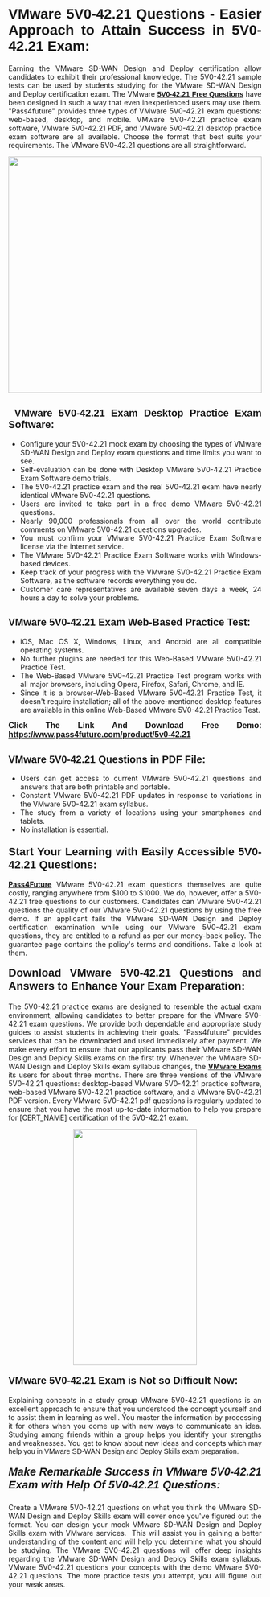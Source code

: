 <h1 style="text-align: justify;"><span style="font-family:Tahoma,Geneva,sans-serif;"><strong>VMware 5V0-42.21 Questions - Easier Approach to Attain Success in 5V0-42.21 Exam:</strong></span></h1>

<p style="text-align: justify;">Earning the VMware SD-WAN Design and Deploy certification allow candidates to exhibit their professional knowledge. The 5V0-42.21 sample tests can be used by students studying for the VMware SD-WAN Design and Deploy certification exam. The VMware <a href="https://www.pass4future.com/questions/vmware/5v0-42.21"><span style="font-family:Tahoma,Geneva,sans-serif;"><strong>5V0-42.21 Free Questions</strong></span></a> have been designed in such a way that even inexperienced users may use them. "Pass4future" provides three types of VMware 5V0-42.21 exam questions: web-based, desktop, and mobile. VMware 5V0-42.21 practice exam software, VMware 5V0-42.21 PDF, and VMware 5V0-42.21 desktop practice exam software are all available. Choose the format that best suits your requirements. The VMware 5V0-42.21 questions are all straightforward.</p>

<p style="text-align: justify;"><a href="https://www.pass4future.com/product/5v0-42.21"><img alt="" src="https://lh3.googleusercontent.com/pw/AM-JKLU5_aushiRQbaoUdVonD_1om6esFnUm_j21jdeI1V3aesz_ETcO2Y8QVj0ZamD1vJ__MzXKNoh3XzzrDTXgudBuMwEatvdphNwcixeZDIncATvFdVanIchOfqVuIJHbWkG03KYMH2pwXnb7WaAnvI3g=w1366-h490-no?authuser=0" style="width: 100%; height: 470px;" /></a></p>

<h2 style="text-align: justify;"><strong><span style="font-family:Tahoma,Geneva,sans-serif;"><span style="font-size:20px;"> VMware 5V0-42.21 Exam Desktop Practice Exam Software:</span></span></strong></h2>

<ul>
	<li style="text-align: justify;">Configure your 5V0-42.21 mock exam by choosing the types of VMware SD-WAN Design and Deploy exam questions and time limits you want to see.</li>
	<li style="text-align: justify;">Self-evaluation can be done with Desktop VMware 5V0-42.21 Practice Exam Software demo trials.</li>
	<li style="text-align: justify;">The 5V0-42.21 practice exam and the real 5V0-42.21 exam have nearly identical VMware 5V0-42.21 questions.</li>
	<li style="text-align: justify;">Users are invited to take part in a free demo VMware 5V0-42.21 questions.</li>
	<li style="text-align: justify;">Nearly 90,000 professionals from all over the world contribute comments on VMware 5V0-42.21 questions upgrades.</li>
	<li style="text-align: justify;">You must confirm your VMware 5V0-42.21 Practice Exam Software license via the internet service.</li>
	<li style="text-align: justify;">The VMware 5V0-42.21 Practice Exam Software works with Windows-based devices.</li>
	<li style="text-align: justify;">Keep track of your progress with the VMware 5V0-42.21 Practice Exam Software, as the software records everything you do.</li>
	<li style="text-align: justify;">Customer care representatives are available seven days a week, 24 hours a day to solve your problems.</li>
</ul>

<h2 style="text-align: justify;"><span style="font-family:Tahoma,Geneva,sans-serif;"><strong><span style="font-size:20px;">VMware 5V0-42.21 Exam Web-Based Practice Test:</span></strong></span></h2>

<ul>
	<li style="text-align: justify;">iOS, Mac OS X, Windows, Linux, and Android are all compatible operating systems.</li>
	<li style="text-align: justify;">No further plugins are needed for this Web-Based VMware 5V0-42.21 Practice Test.</li>
	<li style="text-align: justify;">The Web-Based VMware 5V0-42.21 Practice Test program works with all major browsers, including Opera, Firefox, Safari, Chrome, and IE.</li>
	<li style="text-align: justify;">Since it is a browser-Web-Based VMware 5V0-42.21 Practice Test, it doesn't require installation; all of the above-mentioned desktop features are available in this online Web-Based VMware 5V0-42.21 Practice Test.</li>
</ul>

<p style="text-align: justify;"><span style="font-family:Tahoma,Geneva,sans-serif;"><span style="font-size:16px;"><strong>Click The Link And Download Free Demo:</strong></span></span> <a href="https://www.pass4future.com/product/5v0-42.21"><span style="font-family:Tahoma,Geneva,sans-serif;"><span style="font-size:16px;"><strong>https://www.pass4future.com/product/5v0-42.21</strong></span></span></a></p>

<h2 style="text-align: justify;"><strong><span style="font-family:Tahoma,Geneva,sans-serif;"><span style="font-size:20px;">VMware 5V0-42.21 Questions in PDF File:</span></span></strong></h2>

<ul>
	<li style="text-align: justify;">Users can get access to current VMware 5V0-42.21 questions and answers that are both printable and portable.</li>
	<li style="text-align: justify;">Constant VMware 5V0-42.21 PDF updates in response to variations in the VMware 5V0-42.21 exam syllabus.</li>
	<li style="text-align: justify;">The study from a variety of locations using your smartphones and tablets.</li>
	<li style="text-align: justify;">No installation is essential.</li>
</ul>

<h3 style="text-align: justify;"><span style="font-family:Tahoma,Geneva,sans-serif;"><strong><span style="font-size:22px;">Start Your Learning with Easily Accessible 5V0-42.21 Questions:</span></strong></span></h3>

<p style="text-align: justify;"><strong><a href="https://www.pass4future.com/">Pass4Future</a></strong> VMware 5V0-42.21 exam questions themselves are quite costly, ranging anywhere from $100 to $1000. We do, however, offer a 5V0-42.21 free questions to our customers. Candidates can VMware 5V0-42.21 questions the quality of our VMware 5V0-42.21 questions by using the free demo. If an applicant fails the VMware SD-WAN Design and Deploy certification examination while using our VMware 5V0-42.21 exam questions, they are entitled to a refund as per our money-back policy. The guarantee page contains the policy's terms and conditions. Take a look at them.</p>

<h4 style="text-align: justify;"><strong><span style="font-family:Tahoma,Geneva,sans-serif;"><span style="font-size:22px;">Download VMware 5V0-42.21 Questions and Answers to Enhance Your Exam Preparation:</span></span></strong></h4>

<p style="text-align: justify;">The 5V0-42.21 practice exams are designed to resemble the actual exam environment, allowing candidates to better prepare for the VMware 5V0-42.21 exam questions. We provide both dependable and appropriate study guides to assist students in achieving their goals. “Pass4future” provides services that can be downloaded and used immediately after payment. We make every effort to ensure that our applicants pass their VMware SD-WAN Design and Deploy Skills exams on the first try. Whenever the VMware SD-WAN Design and Deploy Skills exam syllabus changes, the <strong><a href="https://www.pass4future.com/vmware">VMware Exams</a></strong> its users for about three months. There are three versions of the VMware 5V0-42.21 questions: desktop-based VMware 5V0-42.21 practice software, web-based VMware 5V0-42.21 practice software, and a VMware 5V0-42.21 PDF version. Every VMware 5V0-42.21 pdf questions is regularly updated to ensure that you have the most up-to-date information to help you prepare for [CERT_NAME] certification of the 5V0-42.21 exam.</p>

<p style="text-align: center;"><a href="https://www.pass4future.com/product/5v0-42.21"><img alt="" src="https://lh3.googleusercontent.com/pw/AM-JKLV3yUm3jiqqIo1xIsj1VJ_UeysYexQY-pRYO0rIFl3vg11QZioN-gzffpw2AfKqFynWuvoXOreWrWS0swpr4xmOSWfwII2jvatteuqrfxiWGFBSHPiZUCoi33jqeymK5dmu-0enyX6tayRCAMHw05jv=s617-no?authuser=0" style="width: 70%; height: 470px;" /></a></p>

<h4 style="text-align: justify;"><strong><span style="font-family:Tahoma,Geneva,sans-serif;"><span style="font-size:20px;">VMware 5V0-42.21 Exam is Not so Difficult Now:</span></span></strong></h4>

<p style="text-align: justify;">Explaining concepts in a study group VMware 5V0-42.21 questions is an excellent approach to ensure that you understood the concept yourself and to assist them in learning as well. You master the information by processing it for others when you come up with new ways to communicate an idea. Studying among friends within a group helps you identify your strengths and weaknesses. You get to know about new ideas and concepts <span style="font-family:Tahoma,Geneva,sans-serif;">which may help you in VMware SD-WAN Design and Deploy Skills exam preparation.</span></p>

<h5 style="text-align: justify;"><span style="font-family:Tahoma,Geneva,sans-serif;"><span style="font-size:22px;"><strong>Make Remarkable Success in VMware 5V0-42.21 Exam with Help Of 5V0-42.21 Questions:</strong></span></span></h5>

<p style="text-align: justify;">Create a VMware 5V0-42.21 questions on what you think the VMware SD-WAN Design and Deploy Skills exam will cover once you've figured out the format. You can design your mock VMware SD-WAN Design and Deploy Skills exam with VMware services.  This will assist you in gaining a better understanding of the content and will help you determine what you should be studying. The VMware 5V0-42.21 questions will offer deep insights regarding the VMware SD-WAN Design and Deploy Skills exam syllabus. VMware 5V0-42.21 questions your concepts with the demo VMware 5V0-42.21 questions. The more practice tests you attempt, you will figure out your weak areas.</p>
